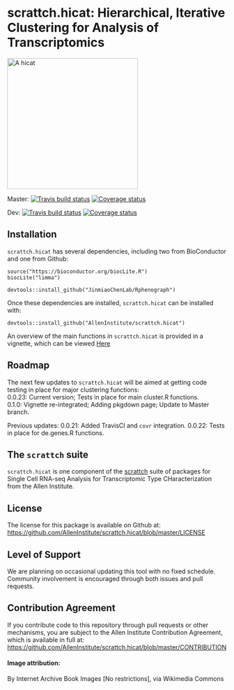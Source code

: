 # scrattch.hicat: Hierarchical, Iterative Clustering for Analysis of Transcriptomics 

<img src="https://upload.wikimedia.org/wikipedia/commons/thumb/c/cb/The_cat_-_an_introduction_to_the_study_of_backboned_animals%2C_especially_mammals_%281881%29_%2820577850762%29.jpg/640px-The_cat_-_an_introduction_to_the_study_of_backboned_animals%2C_especially_mammals_%281881%29_%2820577850762%29.jpg" alt="A hicat" width="300px"/>

Master: [![Travis build status](https://travis-ci.org/AllenInstitute/scrattch.hicat.svg?branch=master)](https://travis-ci.org/AllenInstitute/scrattch.hicat)
[![Coverage status](https://codecov.io/gh/AllenInstitute/scrattch.hicat/branch/master/graph/badge.svg)](https://codecov.io/github/AllenInstitute/scrattch.hicat?branch=master)

Dev: [![Travis build status](https://travis-ci.org/AllenInstitute/scrattch.hicat.svg?branch=dev)](https://travis-ci.org/AllenInstitute/scrattch.hicat)
[![Coverage status](https://codecov.io/gh/AllenInstitute/scrattch.hicat/branch/dev/graph/badge.svg)](https://codecov.io/github/AllenInstitute/scrattch.hicat?branch=dev)

## Installation

`scrattch.hicat` has several dependencies, including two from BioConductor and one from Github:
```
source("https://bioconductor.org/biocLite.R")
biocLite("limma")

devtools::install_github("JinmiaoChenLab/Rphenograph")
```

Once these dependencies are installed, `scrattch.hicat` can be installed with:
```
devtools::install_github("AllenInstitute/scrattch.hicat")
```

An overview of the main functions in `scrattch.hicat` is provided in a vignette, which can be viewed [Here](http://htmlpreview.github.io/?https://github.com/AllenInstitute/scrattch.hicat/blob/master/vignettes/scrattch.hicat.html) 

## Roadmap

The next few updates to `scrattch.hicat` will be aimed at getting code testing in place for major clustering functions:  
0.0.23: Current version; Tests in place for main cluster.R functions.  
0.1.0: Vignette re-integrated; Adding pkgdown page; Update to Master branch.

Previous updates:
0.0.21: Added TravisCI and `covr` integration.
0.0.22: Tests in place for de.genes.R functions.  

## The `scrattch` suite

`scrattch.hicat` is one component of the [scrattch](https://github.com/AllenInstitute/scrattch/) suite of packages for Single Cell RNA-seq Analysis for Transcriptomic Type CHaracterization from the Allen Institute.

## License

The license for this package is available on Github at: https://github.com/AllenInstitute/scrattch.hicat/blob/master/LICENSE

## Level of Support

We are planning on occasional updating this tool with no fixed schedule. Community involvement is encouraged through both issues and pull requests.

## Contribution Agreement

If you contribute code to this repository through pull requests or other mechanisms, you are subject to the Allen Institute Contribution Agreement, which is available in full at: https://github.com/AllenInstitute/scrattch.hicat/blob/master/CONTRIBUTION

#### Image attribution:
By Internet Archive Book Images [No restrictions], via Wikimedia Commons
